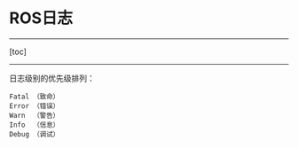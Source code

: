 # ROS日志

---

[toc]



---

日志级别的优先级排列：

```shell
Fatal （致命）
Error （错误）
Warn  （警告）
Info  （信息）
Debug （调试）
```





